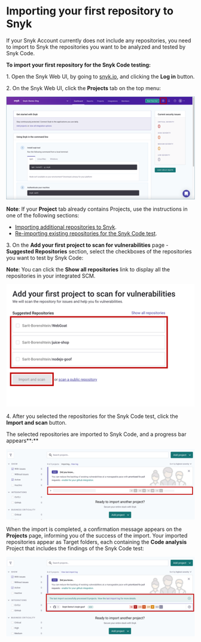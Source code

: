 # Importing your first repository to Snyk

If your Snyk Account currently does not include any repositories, you need to import to Snyk the repositories you want to be analyzed and tested by Snyk Code.

**To import your first repository for the Snyk Code testing:**

1\. Open the Snyk Web UI, by going to [snyk.io](http://snyk.io), and clicking the **Log in** button.

2\. On the Snyk Web UI, click the **Projects** tab on the top menu:

![](<../../../../../.gitbook/assets/Snyk Code - Org Settings button.png>)

**Note**: If your **Project** tab already contains Projects, use the instructions in one of the following sections:

* [Importing additional repositories to Snyk](importing-additional-repositories-to-snyk.md).
* [Re-importing existing repositories for the Snyk Code test](re-importing-existing-repositories-for-the-snyk-code-test.md).

3\. On the **Add your first project to scan for vulnerabilities** page - **Suggested Repositories** section, select the checkboxes of the repositories you want to test by Snyk Code:

**Note**: You can click the **Show all repositories** link to display all the repositories in your integrated SCM.

![](<../../../../../.gitbook/assets/image (266).png>)

4\. After you selected the repositories for the Snyk Code test, click the **Import and scan** button.

The selected repositories are imported to Snyk Code, and a progress bar appears**:**

![](<../../../../../.gitbook/assets/image (319).png>)

When the import is completed, a confirmation message appears on the **Projects** page, informing you of the success of the import. Your imported repositories appear as Target folders, each containing the **Code analysis** Project that includes the findings of the Snyk Code test:

![](<../../../../../.gitbook/assets/image (372).png>)

